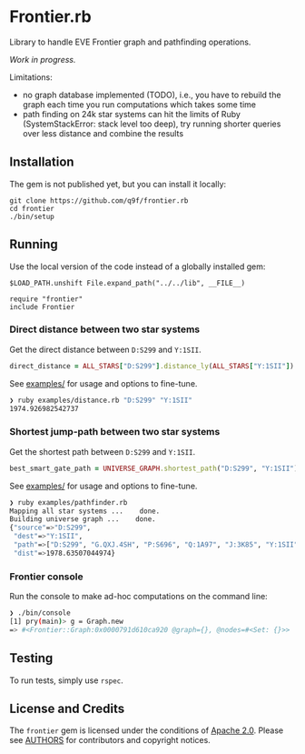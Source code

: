 # Frontier.rb
Library to handle EVE Frontier graph and pathfinding operations.

_Work in progress._

Limitations:
- no graph database implemented (TODO), i.e., you have to rebuild the graph each time you run computations which takes some time
- path finding on 24k star systems can hit the limits of Ruby (SystemStackError: stack level too deep), try running shorter queries over less distance and combine the results

## Installation
The gem is not published yet, but you can install it locally:

```
git clone https://github.com/q9f/frontier.rb
cd frontier
./bin/setup
```

## Running
Use the local version of the code instead of a globally installed gem:


```
$LOAD_PATH.unshift File.expand_path("../../lib", __FILE__)

require "frontier"
include Frontier
```

### Direct distance between two star systems
Get the direct distance between `D:S299` and `Y:1SII`.

```ruby
direct_distance = ALL_STARS["D:S299"].distance_ly(ALL_STARS["Y:1SII"])
```

See [examples/](./examples/) for usage and options to fine-tune.

```bash
❯ ruby examples/distance.rb "D:S299" "Y:1SII"
1974.926982542737
```

### Shortest jump-path between two star systems
Get the shortest path between `D:S299` and `Y:1SII`.

```ruby
best_smart_gate_path = UNIVERSE_GRAPH.shortest_path("D:S299", "Y:1SII")
```

See [examples/](./examples/) for usage and options to fine-tune.

```bash
❯ ruby examples/pathfinder.rb
Mapping all star systems ...    done.
Building universe graph ...    done.
{"source"=>"D:S299",
 "dest"=>"Y:1SII",
 "path"=>["D:S299", "G.QXJ.4SH", "P:S696", "Q:1A97", "J:3K85", "Y:1SII"],
 "dist"=>1978.63507044974}
```

### Frontier console

Run the console to make ad-hoc computations on the command line:

```bash
❯ ./bin/console
[1] pry(main)> g = Graph.new
=> #<Frontier::Graph:0x0000791d610ca920 @graph={}, @nodes=#<Set: {}>>
```

## Testing
To run tests, simply use `rspec`.

## License and Credits
The `frontier` gem is licensed under the conditions of [Apache 2.0](./LICENSE.txt). Please see [AUTHORS](./AUTHORS.txt) for contributors and copyright notices.
